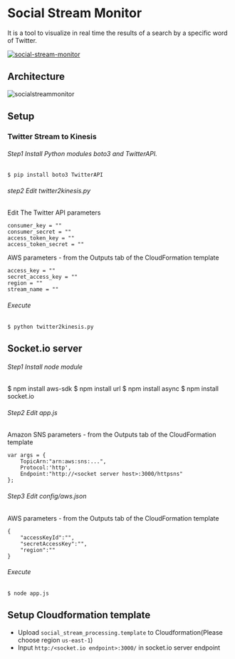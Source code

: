 # Social Stream Monitor
It is a tool to visualize in real time the results of a search by a specific word of Twitter.

[![social-stream-monitor](https://i.ytimg.com/vi/G8KbrmuIE4o/hqdefault.jpg)](https://www.youtube.com/watch?v=G8KbrmuIE4o)

## Architecture
<img src="https://raw.githubusercontent.com/megumiteam/social-stream-monitor/master/socialstreammonitor.png" title="socialstreammonitor"/>


## Setup
### Twitter Stream to Kinesis
###### Step1 Install Python modules boto3 and TwitterAPI.

    $ pip install boto3 TwitterAPI

###### step2 Edit twitter2kinesis.py

Edit The Twitter API parameters

    consumer_key = ""
    consumer_secret = ""
    access_token_key = ""
    access_token_secret = ""
    
AWS parameters - from the Outputs tab of the CloudFormation template

    access_key = ""
    secret_access_key = ""
    region = ""
    stream_name = ""
    
###### Execute

    $ python twitter2kinesis.py
    
## Socket.io server
###### Step1 Install node module

   $ npm install aws-sdk
   $ npm install url
   $ npm install async
   $ npm install socket.io
   
###### Step2 Edit app.js

Amazon SNS parameters - from the Outputs tab of the CloudFormation template

    var args = {
        TopicArn:"arn:aws:sns:...",
        Protocol:'http',
        Endpoint:"http://<socket server host>:3000/httpsns"
    };


###### Step3 Edit config/aws.json

AWS parameters - from the Outputs tab of the CloudFormation template

    {
        "accessKeyId":"",
        "secretAccessKey":"",
        "region":""
    }

###### Execute
    $ node app.js

## Setup Cloudformation template
- Upload `social_stream_processing.template` to Cloudformation(Please choose region `us-east-1`)
- Input `http:/<socket.io endpoint>:3000/` in socket.io server endpoint
